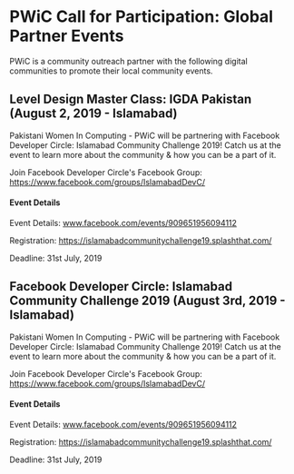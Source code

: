 # PWiC Call for Participation: Global Partner Events
PWiC is a community outreach partner with the following digital communities to promote their local community events. 

## Level Design Master Class: IGDA Pakistan (August 2, 2019 - Islamabad)
Pakistani Women In Computing - PWiC will be partnering with Facebook Developer Circle: Islamabad Community Challenge 2019! Catch us at the event to learn more about the community & how you can be a part of it.

Join Facebook Developer Circle's Facebook Group: https://www.facebook.com/groups/IslamabadDevC/

#### Event Details
Event Details: www.facebook.com/events/909651956094112

Registration: https://islamabadcommunitychallenge19.splashthat.com/

Deadline: 31st July, 2019

## Facebook Developer Circle: Islamabad Community Challenge 2019 (August 3rd, 2019 - Islamabad)
Pakistani Women In Computing - PWiC will be partnering with Facebook Developer Circle: Islamabad Community Challenge 2019! Catch us at the event to learn more about the community & how you can be a part of it.

Join Facebook Developer Circle's Facebook Group: https://www.facebook.com/groups/IslamabadDevC/

#### Event Details
Event Details: www.facebook.com/events/909651956094112

Registration: https://islamabadcommunitychallenge19.splashthat.com/

Deadline: 31st July, 2019
